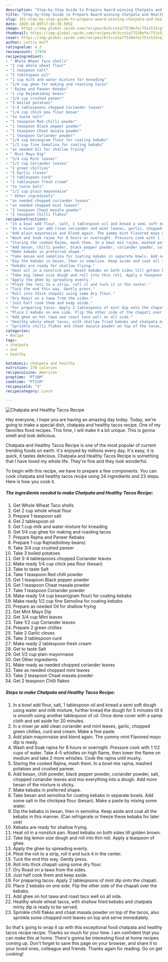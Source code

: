 ```yaml
---
description: "Step-by-Step Guide to Prepare Award-winning Chatpata and Healthy Tacos Recipe"
title: "Step-by-Step Guide to Prepare Award-winning Chatpata and Healthy Tacos Recipe"
slug: 161-step-by-step-guide-to-prepare-award-winning-chatpata-and-healthy-tacos-recipe
date: 2020-10-09T17:04:39.505Z
image: https://img-global.cpcdn.com/recipes/6c5cce1a77538efe/751x532cq70/chatpata-and-healthy-tacos-recipe-recipe-main-photo.jpg
thumbnail: https://img-global.cpcdn.com/recipes/6c5cce1a77538efe/751x532cq70/chatpata-and-healthy-tacos-recipe-recipe-main-photo.jpg
cover: https://img-global.cpcdn.com/recipes/6c5cce1a77538efe/751x532cq70/chatpata-and-healthy-tacos-recipe-recipe-main-photo.jpg
author: Lettie Huff
ratingvalue: 4.3
reviewcount: 17939
recipeingredient:
- " Whole Wheat Taco shells"
- "2 cup whole wheat flour"
- "1 teaspoon salt"
- "2 tablespoon oil"
- "1 cup milk and water mixture for kneading"
- "1/4 cup ghee for making and roasting tacos"
- " Rajma and Paneer Kebabs"
- "1 cup Rajmakidney beans"
- "3/4 cup crushed paneer"
- "3 boiled potatoes"
- "3-4 tablespoons chopped Coriander leaves"
- "1/4 cup chick pea flour besan"
- "to taste Salt"
- "1 teaspoon Red chilli powder"
- "1 teaspoon Black pepper powder"
- "1 teaspoon Chaat masala powder"
- "1 teaspoon Coriander powder"
- "1/4 cup besangram flour for coating kebabs"
- "1/2 cup fine Semolina for coating kebabs"
- "as needed Oil for shallow frying"
- " Mint Mayo Dip"
- "3/4 cup Mint leaves"
- "1/2 cup Coriander leaves"
- "2 green chillies"
- "2 Garlic cloves"
- "3 tablespoon curd"
- "2 tablespoon fresh cream"
- "to taste Salt"
- "1/2 cup plain mayonnaise"
- " Other ingredients"
- "as needed chopped coriander leaves"
- "as needed chopped mint leaves"
- "2 teaspoon Chaat masala powder"
- "2 teaspoon Chilli flakes"
recipeinstructions:
- "In a bowl add flour, salt, 1 tablespoon oil and knead a semi soft dough using water and milk mixture, further knead the dough for 5 minutes till it is smooth using another tablespoon of oil. Once done cover with a samp cloth and set aside for 20 minutes."
- "In a mixer jar add clean coriander and mint leaves, garlic, chopped green chillies, curd and cream. Make a fine paste."
- "Add plain mayonnaise and blend again. The yummy mint Flavored mayo dip is ready."
- "Wash and Soak rajma for 8 hours or overnight. Pressure cook with 1 1/2 cups of water. Take 4-5 whistles on high flame, then lower the flame on medium and take 2 more whistles. Cook the rajma until mushy."
- "Staring the cooked Rajma, mash them. In a bowl mix rajma, mashed potatoes and crushed paneer."
- "Add besan, chilli powder, black pepper powder, coriander powder, salt, chopped coriander leaves and mix everything into a dough. Add more besan of the mixture is sticky."
- "Make kebabs in preferred shape."
- "Take besan and semolina for coating kebabs in separate bowls. Add some salt in the chickpea flour (besan). Make a paste by mixing some water."
- "Dip the kebabs in besan, then in semolina. Keep aside and coat all the kebabs in this manner. (Can refrigerate or freeze these kebabs for later use)"
- "Kebabs are ready for shallow frying."
- "Heat oil in a nonstick pan. Roast kebabs on both sides till golden brown."
- "Take big lemon size dough and roll into thin roti. Apply a teaspoon of ghee."
- "Apply the ghee by spreading evenly."
- "Pleat the roti to a strip, roll it and tuck it in the center."
- "Tuck the end this way. Gently press."
- "Roll into thick chapati using some dry flour."
- "Dry Roast on a tawa from the sides."
- "Just half cook them and keep aside."
- "For preparing tacos. Apply 2 tablespoons of mint dip onto the chapati."
- "Place 2 kebabs on one side. Flip the other side of the chapati over the kebabs."
- "Add ghee on hot tawa and roast taco well on all side."
- "Healthy whole wheat tacos, with shallow fried kebabs and chatpata minty dip is ready to be served."
- "Sprinkle chilli flakes and chaat masala powder on top of the tacos, also sprinkle some chopped mint leaves on top and serve immediately."
categories:
- Recipe
tags:
- chatpata
- and
- healthy

katakunci: chatpata and healthy 
nutrition: 278 calories
recipecuisine: American
preptime: "PT18M"
cooktime: "PT31M"
recipeyield: "3"
recipecategory: Lunch

---
```



![Chatpata and Healthy Tacos Recipe](https://img-global.cpcdn.com/recipes/6c5cce1a77538efe/751x532cq70/chatpata-and-healthy-tacos-recipe-recipe-main-photo.jpg)

Hey everyone, I hope you are having an amazing day today. Today, we're going to make a special dish, chatpata and healthy tacos recipe. One of my favorites food recipes. This time, I will make it a bit unique. This is gonna smell and look delicious.



Chatpata and Healthy Tacos Recipe is one of the most popular of current trending foods on earth. It's enjoyed by millions every day. It's easy, it is quick, it tastes delicious. Chatpata and Healthy Tacos Recipe is something that I have loved my whole life. They're fine and they look wonderful.


To begin with this recipe, we have to prepare a few components. You can cook chatpata and healthy tacos recipe using 34 ingredients and 23 steps. Here is how you cook it.

<!--inarticleads1-->

##### The ingredients needed to make Chatpata and Healthy Tacos Recipe:

1. Get  Whole Wheat Taco shells
1. Get 2 cup whole wheat flour
1. Prepare 1 teaspoon salt
1. Get 2 tablespoon oil
1. Get 1 cup milk and water mixture for kneading
1. Get 1/4 cup ghee for making and roasting tacos
1. Prepare  Rajma and Paneer Kebabs
1. Prepare 1 cup Rajma(kidney beans)
1. Take 3/4 cup crushed paneer
1. Take 3 boiled potatoes
1. Get 3-4 tablespoons chopped Coriander leaves
1. Make ready 1/4 cup chick pea flour (besan)
1. Take to taste Salt
1. Take 1 teaspoon Red chilli powder
1. Get 1 teaspoon Black pepper powder
1. Get 1 teaspoon Chaat masala powder
1. Take 1 teaspoon Coriander powder
1. Make ready 1/4 cup besan(gram flour) for coating kebabs
1. Make ready 1/2 cup fine Semolina for coating kebabs
1. Prepare as needed Oil for shallow frying
1. Get  Mint Mayo Dip
1. Get 3/4 cup Mint leaves
1. Take 1/2 cup Coriander leaves
1. Prepare 2 green chillies
1. Take 2 Garlic cloves
1. Take 3 tablespoon curd
1. Make ready 2 tablespoon fresh cream
1. Get to taste Salt
1. Get 1/2 cup plain mayonnaise
1. Get  Other ingredients
1. Make ready as needed chopped coriander leaves
1. Take as needed chopped mint leaves
1. Take 2 teaspoon Chaat masala powder
1. Get 2 teaspoon Chilli flakes




<!--inarticleads2-->

##### Steps to make Chatpata and Healthy Tacos Recipe:

1. In a bowl add flour, salt, 1 tablespoon oil and knead a semi soft dough using water and milk mixture, further knead the dough for 5 minutes till it is smooth using another tablespoon of oil. Once done cover with a samp cloth and set aside for 20 minutes.
1. In a mixer jar add clean coriander and mint leaves, garlic, chopped green chillies, curd and cream. Make a fine paste.
1. Add plain mayonnaise and blend again. The yummy mint Flavored mayo dip is ready.
1. Wash and Soak rajma for 8 hours or overnight. Pressure cook with 1 1/2 cups of water. Take 4-5 whistles on high flame, then lower the flame on medium and take 2 more whistles. Cook the rajma until mushy.
1. Staring the cooked Rajma, mash them. In a bowl mix rajma, mashed potatoes and crushed paneer.
1. Add besan, chilli powder, black pepper powder, coriander powder, salt, chopped coriander leaves and mix everything into a dough. Add more besan of the mixture is sticky.
1. Make kebabs in preferred shape.
1. Take besan and semolina for coating kebabs in separate bowls. Add some salt in the chickpea flour (besan). Make a paste by mixing some water.
1. Dip the kebabs in besan, then in semolina. Keep aside and coat all the kebabs in this manner. (Can refrigerate or freeze these kebabs for later use)
1. Kebabs are ready for shallow frying.
1. Heat oil in a nonstick pan. Roast kebabs on both sides till golden brown.
1. Take big lemon size dough and roll into thin roti. Apply a teaspoon of ghee.
1. Apply the ghee by spreading evenly.
1. Pleat the roti to a strip, roll it and tuck it in the center.
1. Tuck the end this way. Gently press.
1. Roll into thick chapati using some dry flour.
1. Dry Roast on a tawa from the sides.
1. Just half cook them and keep aside.
1. For preparing tacos. Apply 2 tablespoons of mint dip onto the chapati.
1. Place 2 kebabs on one side. Flip the other side of the chapati over the kebabs.
1. Add ghee on hot tawa and roast taco well on all side.
1. Healthy whole wheat tacos, with shallow fried kebabs and chatpata minty dip is ready to be served.
1. Sprinkle chilli flakes and chaat masala powder on top of the tacos, also sprinkle some chopped mint leaves on top and serve immediately.




So that's going to wrap it up with this exceptional food chatpata and healthy tacos recipe recipe. Thanks so much for your time. I am confident that you can make this at home. There's gonna be interesting food at home recipes coming up. Don't forget to save this page on your browser, and share it to your loved ones, colleague and friends. Thanks again for reading. Go on get cooking!
